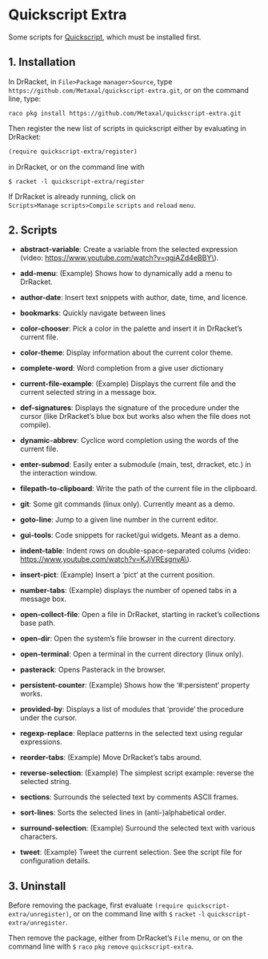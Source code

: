 # Quickscript Extra

Some scripts for [Quickscript](https://github.com/Metaxal/quickscript),
which must be installed first.

## 1. Installation

In DrRacket, in `File>Package` `manager>Source`, type
`https://github.com/Metaxal/quickscript-extra.git`, or on the command
line, type:

```racket
raco pkg install https://github.com/Metaxal/quickscript-extra.git
```

Then register the new list of scripts in quickscript either by
evaluating in DrRacket:
```scheme
(require quickscript-extra/register)
```
in DrRacket, or on the
command line with 
```shell
$ racket -l quickscript-extra/register
```

If DrRacket is already running, click on
`Scripts>Manage` `scripts>Compile` `scripts` `and` `reload` `menu`.

## 2. Scripts

* **abstract-variable**: Create a variable from the selected expression
  \(video: https://www.youtube.com/watch?v=qgjAZd4eBBY\).

* **add-menu**: \(Example\) Shows how to dynamically add a menu to
  DrRacket.

* **author-date**: Insert text snippets with author, date, time, and
  licence.

* **bookmarks**: Quickly navigate between lines

* **color-chooser**: Pick a color in the palette and insert it in
  DrRacket’s current file.

* **color-theme**: Display information about the current color theme.

* **complete-word**: Word completion from a give user dictionary

* **current-file-example**: \(Example\) Displays the current file and
  the current selected string in a message box.

* **def-signatures**: Displays the signature of the procedure under the
  cursor \(like DrRacket’s blue box but works also when the file does
  not compile\).

* **dynamic-abbrev**: Cyclice word completion using the words of the
  current file.

* **enter-submod**: Easily enter a submodule \(main, test, drracket,
  etc.\) in the interaction window.

* **filepath-to-clipboard**: Write the path of the current file in the
  clipboard.

* **git**: Some git commands \(linux only\). Currently meant as a demo.

* **goto-line**: Jump to a given line number in the current editor.

* **gui-tools**: Code snippets for racket/gui widgets. Meant as a demo.

* **indent-table**: Indent rows on double-space-separated colums
  \(video: https://www.youtube.com/watch?v=KJjVREsgnvA\).

* **insert-pict**: \(Example\) Insert a ‘pict‘ at the current position.

* **number-tabs**: \(Example\) displays the number of opened tabs in a
  message box.

* **open-collect-file**: Open a file in DrRacket, starting in racket’s
  collections base path.

* **open-dir**: Open the system’s file browser in the current directory.

* **open-terminal**: Open a terminal in the current directory \(linux
  only\).

* **pasterack**: Opens Pasterack in the browser.

* **persistent-counter**: \(Example\) Shows how the ‘\#:persistent‘
  property works.

* **provided-by**: Displays a list of modules that ‘provide‘ the
  procedure under the cursor.

* **regexp-replace**: Replace patterns in the selected text using
  regular expressions.

* **reorder-tabs**: \(Example\) Move DrRacket’s tabs around.

* **reverse-selection**: \(Example\) The simplest script example:
  reverse the selected string.

* **sections**: Surrounds the selected text by comments ASCII frames.

* **sort-lines**: Sorts the selected lines in \(anti-\)alphabetical
  order.

* **surround-selection**: \(Example\) Surround the selected text with
  various characters.

* **tweet**: \(Example\) Tweet the current selection. See the script
  file for configuration details.

## 3. Uninstall

Before removing the package, first evaluate `(require
quickscript-extra/unregister)`, or on the command line with
`$` `racket` `-l` `quickscript-extra/unregister`.

Then remove the package, either from DrRacket’s `File` menu, or on the
command line with `$` `raco` `pkg` `remove` `quickscript-extra`.
